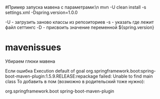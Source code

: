 #Пример запуска мавена с параметрами:\n
mvn -U clean install -s settings.xml -Dspring.version=1.0.0

-U - загрузить заново классы из репозиториев
-s - указать где лежит файл сеттингс
-D - присвоить значение переменной ${spring.version}

# mavenissues
Убираем глюки мавена



Если ошибка Execution default of goal org.springframework.boot:spring-boot-maven-plugin:1.5.9.RELEASE:repackage failed: Unable to find main class
То добавить в пом (возможно в родительский тоже нужно):


 <build>
    <pluginManagement>
        <plugins>
            <plugin>
                <groupId>org.springframework.boot</groupId>
                <artifactId>spring-boot-maven-plugin</artifactId>
            </plugin>
        </plugins>
    </pluginManagement>
</build>


